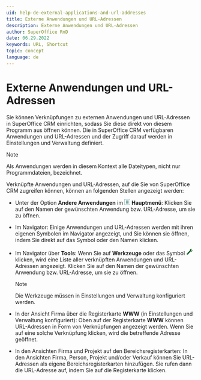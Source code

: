 ```yaml
---
uid: help-de-external-applications-and-url-addresses
title: Externe Anwendungen und URL-Adressen
description: Externe Anwendungen und URL-Adressen
author: SuperOffice RnD
date: 06.29.2022
keywords: URL, Shortcut
topic: concept
language: de
---
```


# Externe Anwendungen und URL-Adressen

Sie können Verknüpfungen zu externen Anwendungen und URL-Adressen in SuperOffice CRM einrichten, sodass Sie diese direkt von diesem Programm aus öffnen können. Die in SuperOffice CRM verfügbaren Anwendungen und URL-Adressen und der Zugriff darauf werden in Einstellungen und Verwaltung definiert.

> [!NOTE]
> Als Anwendungen werden in diesem Kontext alle Dateitypen, nicht nur Programmdateien, bezeichnet.

Verknüpfte Anwendungen und URL-Adressen, auf die Sie von SuperOffice CRM zugreifen können, können an folgenden Stellen angezeigt werden:

* Unter der Option **Andere Anwendungen** im ![Symbol][img1] **Hauptmenü**: Klicken Sie auf den Namen der gewünschten Anwendung bzw. URL-Adresse, um sie zu öffnen.

* Im Navigator: Einige Anwendungen und URL-Adressen werden mit ihren eigenen Symbolen im Navigator angezeigt, und Sie können sie öffnen, indem Sie direkt auf das Symbol oder den Namen klicken.

* Im Navigator über **Tools**: Wenn Sie auf **Werkzeuge** oder das Symbol ![Symbol][img2] klicken, wird eine Liste aller verknüpften Anwendungen und URL-Adressen angezeigt. Klicken Sie auf den Namen der gewünschten Anwendung bzw. URL-Adresse, um sie zu öffnen.

    > [!NOTE]
    > Die Werkzeuge müssen in Einstellungen und Verwaltung konfiguriert werden.

* In der Ansicht Firma über die Registerkarte **WWW** (in Einstellungen und Verwaltung konfiguriert): Oben auf der Registerkarte **WWW** können URL-Adressen in Form von Verknüpfungen angezeigt werden. Wenn Sie auf eine solche Verknüpfung klicken, wird die betreffende Adresse geöffnet.

* In den Ansichten Firma und Projekt auf den Bereichsregisterkarten: In den Ansichten Firma, Person, Projekt und/oder Verkauf können Sie URL-Adressen als eigene Bereichsregisterkarten hinzufügen. Sie rufen dann die URL-Adresse auf, indem Sie auf die Registerkarte klicken.

<!-- Referenced links -->

<!-- Referenced images -->
[img1]: ../../../media/icons/main-menu-small.png
[img2]: ../../../../common/icons/nav-tools.png
